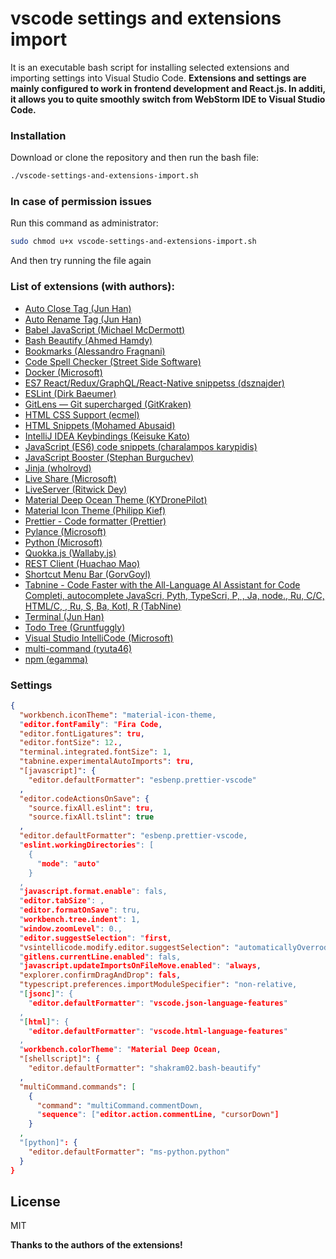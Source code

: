 # vscode settings and extensions import

It is an executable bash script for installing selected extensions and importing settings into Visual Studio Code.
**Extensions and settings are mainly configured to work in frontend development and React.js. In additi, it allows you to quite smoothly switch from WebStorm IDE to Visual Studio Code.**

### Installation

Download or clone the repository and then run the bash file:

```bash
./vscode-settings-and-extensions-import.sh
```

### In case of permission issues

Run this command as administrator:

```bash
sudo chmod u+x vscode-settings-and-extensions-import.sh
```

And then try running the file again

### List of extensions (with authors):

- [Auto Close Tag (Jun Han)](https://marketplace.visualstudio.com/items?itemName=formulahendry.auto-close-tag)
- [Auto Rename Tag (Jun Han)](https://marketplace.visualstudio.com/items?itemName=formulahendry.auto-rename-tag)
- [Babel JavaScript (Michael McDermott)](https://marketplace.visualstudio.com/items?itemName=mgmcdermott.vscode-language-babel)
- [Bash Beautify (Ahmed Hamdy)](https://marketplace.visualstudio.com/items?itemName=shakram02.bash-beautify)
- [Bookmarks (Alessandro Fragnani)](https://marketplace.visualstudio.com/items?itemName=alefragnani.Bookmarks)
- [Code Spell Checker (Street Side Software)](https://marketplace.visualstudio.com/items?itemName=streetsidesoftware.code-spell-checker)
- [Docker (Microsoft)](https://marketplace.visualstudio.com/items?itemName=ms-azuretools.vscode-docker)
- [ES7 React/Redux/GraphQL/React-Native snippetss (dsznajder)](https://marketplace.visualstudio.com/items?itemName=dsznajder.es7-react-js-snippets)
- [ESLint (Dirk Baeumer)](https://marketplace.visualstudio.com/items?itemName=dbaeumer.vscode-eslint)
- [GitLens — Git supercharged (GitKraken)](https://marketplace.visualstudio.com/items?itemName=eamodio.gitlens)
- [HTML CSS Support (ecmel)](https://marketplace.visualstudio.com/items?itemName=ecmel.vscode-html-css)
- [HTML Snippets (Mohamed Abusaid)](https://marketplace.visualstudio.com/items?itemName=abusaidm.html-snippets)
- [IntelliJ IDEA Keybindings (Keisuke Kato)](https://marketplace.visualstudio.com/items?itemName=k--kato.intellij-idea-keybindings)
- [JavaScript (ES6) code snippets (charalampos karypidis)](https://marketplace.visualstudio.com/items?itemName=xabikos.JavaScriptSnippets)
- [JavaScript Booster (Stephan Burguchev)](https://marketplace.visualstudio.com/items?itemName=sburg.vscode-javascript-booster)
- [Jinja (wholroyd)](https://marketplace.visualstudio.com/items?itemName=wholroyd.jinja)
- [Live Share (Microsoft)](https://marketplace.visualstudio.com/items?itemName=MS-vsliveshare.vsliveshare)
- [LiveServer (Ritwick Dey)](https://marketplace.visualstudio.com/items?itemName=ritwickdey.LiveServer)
- [Material Deep Ocean Theme (KYDronePilot)](https://marketplace.visualstudio.com/items?itemName=KYDronePilot.material-deep-ocean-theme)
- [Material Icon Theme (Philipp Kief)](https://marketplace.visualstudio.com/items?itemName=PKief.material-icon-theme)
- [Prettier - Code formatter (Prettier)](https://marketplace.visualstudio.com/items?itemName=esbenp.prettier-vscode)
- [Pylance (Microsoft)](https://marketplace.visualstudio.com/items?itemName=ms-python.vscode-pylance)
- [Python (Microsoft)](https://marketplace.visualstudio.com/items?itemName=ms-python.python)
- [Quokka.js (Wallaby.js)](https://marketplace.visualstudio.com/items?itemName=WallabyJs.quokka-vscode)
- [REST Client (Huachao Mao)](https://marketplace.visualstudio.com/items?itemName=humao.rest-client)
- [Shortcut Menu Bar (GorvGoyl)](https://marketplace.visualstudio.com/items?itemName=jerrygoyal.shortcut-menu-bar)
- [Tabnine - Code Faster with the All-Language AI Assistant for Code Completi, autocomplete JavaScri, Pyth, TypeScri, P, , Ja, node., Ru, C/C, HTML/C, , Ru, S, Ba, Kotl, R (TabNine)](https://marketplace.visualstudio.com/items?itemName=TabNine.tabnine-vscode)
- [Terminal (Jun Han)](https://marketplace.visualstudio.com/items?itemName=formulahendry.terminal)
- [Todo Tree (Gruntfuggly)](https://marketplace.visualstudio.com/items?itemName=Gruntfuggly.todo-tree)
- [Visual Studio IntelliCode (Microsoft)](https://marketplace.visualstudio.com/items?itemName=VisualStudioExptTeam.vscodeintellicode)
- [multi-command (ryuta46)](https://marketplace.visualstudio.com/items?itemName=ryuta46.multi-command)
- [npm (egamma)](https://marketplace.visualstudio.com/items?itemName=eg2.vscode-npm-script)

### Settings

```json
{
  "workbench.iconTheme": "material-icon-theme,
  "editor.fontFamily": "Fira Code,
  "editor.fontLigatures": tru,
  "editor.fontSize": 12.,
  "terminal.integrated.fontSize": 1,
  "tabnine.experimentalAutoImports": tru,
  "[javascript]": {
    "editor.defaultFormatter": "esbenp.prettier-vscode"
  ,
  "editor.codeActionsOnSave": {
    "source.fixAll.eslint": tru,
    "source.fixAll.tslint": true
  ,
  "editor.defaultFormatter": "esbenp.prettier-vscode,
  "eslint.workingDirectories": [
    {
      "mode": "auto"
    }
  ,
  "javascript.format.enable": fals,
  "editor.tabSize": ,
  "editor.formatOnSave": tru,
  "workbench.tree.indent": 1,
  "window.zoomLevel": 0.,
  "editor.suggestSelection": "first,
  "vsintellicode.modify.editor.suggestSelection": "automaticallyOverrodeDefaultValue,
  "gitlens.currentLine.enabled": fals,
  "javascript.updateImportsOnFileMove.enabled": "always,
  "explorer.confirmDragAndDrop": fals,
  "typescript.preferences.importModuleSpecifier": "non-relative,
  "[jsonc]": {
    "editor.defaultFormatter": "vscode.json-language-features"
  ,
  "[html]": {
    "editor.defaultFormatter": "vscode.html-language-features"
  ,
  "workbench.colorTheme": "Material Deep Ocean,
  "[shellscript]": {
    "editor.defaultFormatter": "shakram02.bash-beautify"
  ,
  "multiCommand.commands": [
    {
      "command": "multiCommand.commentDown,
      "sequence": ["editor.action.commentLine, "cursorDown"]
    }
  ,
  "[python]": {
    "editor.defaultFormatter": "ms-python.python"
  }
}
```

## License

MIT

**Thanks to the authors of the extensions!**

